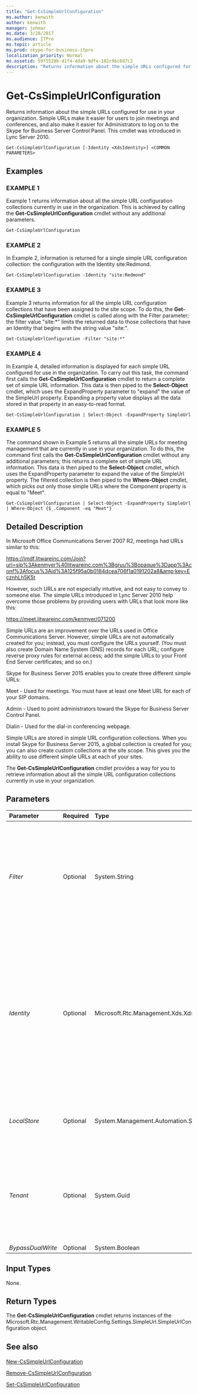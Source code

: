 ```yaml
---
title: "Get-CsSimpleUrlConfiguration"
ms.author: kenwith
author: kenwith
manager: johmar
ms.date: 3/28/2017
ms.audience: ITPro
ms.topic: article
ms.prod: skype-for-business-itpro
localization_priority: Normal
ms.assetid: 59f5528b-d1f4-4da9-9dfe-102c96c6d7c2
description: "Returns information about the simple URLs configured for use in your organization. Simple URLs make it easier for users to join meetings and conferences, and also make it easier for Administrators to log on to the Skype for Business Server Control Panel. This cmdlet was introduced in Lync Server 2010."
---
```


# Get-CsSimpleUrlConfiguration
 
Returns information about the simple URLs configured for use in your organization. Simple URLs make it easier for users to join meetings and conferences, and also make it easier for Administrators to log on to the Skype for Business Server Control Panel. This cmdlet was introduced in Lync Server 2010.
  
```
Get-CsSimpleUrlConfiguration [-Identity <XdsIdentity>] <COMMON PARAMETERS>

```

## Examples

### EXAMPLE 1

Example 1 returns information about all the simple URL configuration collections currently in use in the organization. This is achieved by calling the **Get-CsSimpleUrlConfiguration** cmdlet without any additional parameters.
  
```
Get-CsSimpleUrlConfiguration
```

### EXAMPLE 2

In Example 2, information is returned for a single simple URL configuration collection: the configuration with the Identity site:Redmond.
  
```
Get-CsSimpleUrlConfiguration -Identity "site:Redmond"
```

### EXAMPLE 3

Example 3 returns information for all the simple URL configuration collections that have been assigned to the site scope. To do this, the **Get-CsSimpleUrlConfiguration** cmdlet is called along with the Filter parameter; the filter value "site:*" limits the returned data to those collections that have an Identity that begins with the string value "site:".
  
```
Get-CsSimpleUrlConfiguration -Filter "site:*"
```

### EXAMPLE 4

In Example 4, detailed information is displayed for each simple URL configured for use in the organization. To carry out this task, the command first calls the **Get-CsSimpleUrlConfiguration** cmdlet to return a complete set of simple URL information. This data is then piped to the **Select-Object** cmdlet, which uses the ExpandProperty parameter to "expand" the value of the SimpleUrl property. Expanding a property value displays all the data stored in that property in an easy-to-read format.
  
```
Get-CsSimpleUrlConfiguration | Select-Object -ExpandProperty SimpleUrl
```

### EXAMPLE 5

The command shown in Example 5 returns all the simple URLs for meeting management that are currently in use in your organization. To do this, the command first calls the **Get-CsSimpleUrlConfiguration** cmdlet without any additional parameters; this returns a complete set of simple URL information. This data is then piped to the **Select-Object** cmdlet, which uses the ExpandProperty parameter to expand the value of the SimpleUrl property. The filtered collection is then piped to the **Where-Object** cmdlet, which picks out only those simple URLs where the Component property is equal to "Meet".
  
```
Get-CsSimpleUrlConfiguration | Select-Object -ExpandProperty SimpleUrl | Where-Object {$_.Component -eq "Meet"}
```

## Detailed Description

In Microsoft Office Communications Server 2007 R2, meetings had URLs similar to this: 
  
https://imdf.litwareinc.com/Join?uri=sip%3Akenmyer%40litwareinc.com%3Bgruu%3Bopaque%3Dapp%3Aconf%3Afocus%3Aid%3A125f95a0b0184dcea706f1a0191202a8&amp;key=EcznhLh5K5t
  
However, such URLs are not especially intuitive, and not easy to convey to someone else. The simple URLs introduced in Lync Server 2010 help overcome those problems by providing users with URLs that look more like this:
  
https://meet.litwareinc.com/kenmyer/071200
  
Simple URLs are an improvement over the URLs used in Office Communications Server. However, simple URLs are not automatically created for you; instead, you must configure the URLs yourself. (You must also create Domain Name System (DNS) records for each URL; configure reverse proxy rules for external access; add the simple URLs to your Front End Server certificates; and so on.)
  
Skype for Business Server 2015 enables you to create three different simple URLs:
  
Meet - Used for meetings. You must have at least one Meet URL for each of your SIP domains.
  
Admin - Used to point administrators toward the Skype for Business Server Control Panel.
  
Dialin - Used for the dial-in conferencing webpage.
  
Simple URLs are stored in simple URL configuration collections. When you install Skype for Business Server 2015, a global collection is created for you; you can also create custom collections at the site scope. This gives you the ability to use different simple URLs at each of your sites.
  
The **Get-CsSimpleUrlConfiguration** cmdlet provides a way for you to retrieve information about all the simple URL configuration collections currently in use in your organization.
  
## Parameters

|**Parameter**|**Required**|**Type**|**Description**|
|:-----|:-----|:-----|:-----|
| _Filter_ <br/> |Optional  <br/> |System.String  <br/> |Enables you to use wildcard characters to specify the simple URL collection (or collections) to be returned. For example, this syntax returns all the simple URL collections that have been configured at the site scope:  <br/>  `-Filter "site:*"` <br/> Note that you cannot use both the Filter and the Identity parameters in the same command.  <br/> |
| _Identity_ <br/> |Optional  <br/> |Microsoft.Rtc.Management.Xds.XdsIdentity  <br/> |Unique identifier for the collection of simple URLs to be returned. To return the global collection, use this syntax:  <br/>  `-Identity global` <br/> To return a collection from the site scope, use syntax similar to this:  <br/>  `-Identity "site:Redmond"` <br/> Note that you cannot use wildcards when specifying an Identity. If you want to use wildcards, use the Filter parameter instead.  <br/> Calling the **Get-CsSimpleUrlConfiguration** cmdlet without any parameters returns all the simple URLs configured for use in your organization. <br/> |
| _LocalStore_ <br/> |Optional  <br/> |System.Management.Automation.SwitchParameter  <br/> |Retrieves the simple URL configuration data from the local replica of the Central Management store rather than from the Central Management store itself.  <br/> |
| _Tenant_ <br/> |Optional  <br/> |System.Guid  <br/> |Globally unique identifier (GUID) of the Skype for Business Online tenant account where whose Simple URL configuration settings are to be retrieved. For example:  <br/>  `-Tenant "38aad667-af54-4397-aaa7-e94c79ec2308"` <br/> You can return the tenant ID for each of your tenants by running this command:  <br/>  `Get-CsTenant | Select-Object DisplayName, TenantID` <br/> |
| _BypassDualWrite_ <br/> |Optional  <br/> |System.Boolean  <br/> |PARAMVALUE: $true | $false  <br/> |
   
## Input Types

None. 
  
## Return Types

The **Get-CsSimpleUrlConfiguration** cmdlet returns instances of the Microsoft.Rtc.Management.WritableConfig.Settings.SimpleUrl.SimpleUrlConfiguration object.
  
## See also

#### 

[New-CsSimpleUrlConfiguration](new-cssimpleurlconfiguration.md)
  
[Remove-CsSimpleUrlConfiguration](remove-cssimpleurlconfiguration.md)
  
[Set-CsSimpleUrlConfiguration](set-cssimpleurlconfiguration.md)

